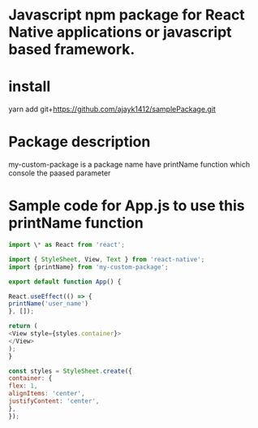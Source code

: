 # Javascript npm package for React Native applications or javascript based framework.

# install

yarn add git+https://github.com/ajayk1412/samplePackage.git

# Package description

my-custom-package is a package name have printName function which console the paased parameter

# Sample code for App.js to use this printName function

```js
import \* as React from 'react';

import { StyleSheet, View, Text } from 'react-native';
import {printName} from 'my-custom-package';

export default function App() {

React.useEffect(() => {
printName('user_name')
}, []);

return (
<View style={styles.container}>
</View>
);
}

const styles = StyleSheet.create({
container: {
flex: 1,
alignItems: 'center',
justifyContent: 'center',
},
});
```
